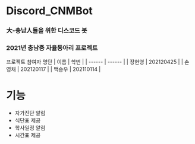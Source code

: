 # Discord_CNMBot
### 大-충남人들을 위한 디스코드 봇




### 2021년 충남중 자율동아리 프로젝트

프로젝트 참여자 명단 
| 이름 | 학번 |
| ------ | ------ |
| 장현영 | 202120425 |
| 손영채 | 202120117 |
| 백승우 | 202110114 |



# 기능
- 자가진단 알림
- 식단표 제공
- 학사일정 알림
- 시간표 제공

